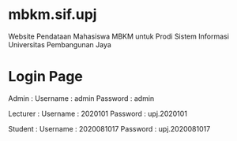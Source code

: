 # mbkm.sif.upj

Website Pendataan Mahasiswa MBKM untuk Prodi Sistem Informasi Universitas Pembangunan Jaya

# Login Page

Admin :
Username : admin
Password : admin

Lecturer :
Username : 2020101
Password : upj.2020101

Student :
Username : 2020081017
Password : upj.2020081017
